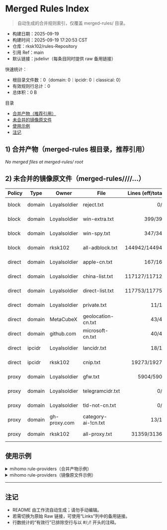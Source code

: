 # Merged Rules Index

> 自动生成的合并规则索引，仅覆盖 merged-rules/ 目录。

- 构建日期：2025-09-19
- 构建时间：2025-09-19 17:20:53 CST
- 仓库：rksk102/rules-Repository
- 引用 Ref：main
- 默认链接：jsdelivr（每条目同时提供 raw 备用链接）

快速统计：
- 根目录文件数：0（domain: 0｜ipcidr: 0｜classical: 0）
- 有效规则行总计：0
- 总体积：0 B

目录
- [合并产物（推荐引用）](#1-合并产物merged-rules-根目录推荐引用)
- [未合并的镜像原文件](#2-未合并的镜像原文件merged-rulespolicytypeowner)
- [使用示例](#使用示例)
- [注记](#注记)

## 1) 合并产物（merged-rules 根目录，推荐引用）

_No merged files at merged-rules/ root_

## 2) 未合并的镜像原文件（merged-rules/<policy>/<type>/<owner>/...）

| Policy | Type | Owner | File | Lines (eff/total) | Size | Links |
|---|---|---|---|---:|---:|---|
| block | domain | Loyalsoldier | reject.txt | 0/0 | 0 B | [jsdelivr](https://cdn.jsdelivr.net/gh/rksk102/rules-Repository@main/merged-rules/block/domain/Loyalsoldier/reject.txt) / [raw](https://raw.githubusercontent.com/rksk102/rules-Repository/main/merged-rules/block/domain/Loyalsoldier/reject.txt) |
| block | domain | Loyalsoldier | win-extra.txt | 399/399 | 11.7 KB | [jsdelivr](https://cdn.jsdelivr.net/gh/rksk102/rules-Repository@main/merged-rules/block/domain/Loyalsoldier/win-extra.txt) / [raw](https://raw.githubusercontent.com/rksk102/rules-Repository/main/merged-rules/block/domain/Loyalsoldier/win-extra.txt) |
| block | domain | Loyalsoldier | win-spy.txt | 347/347 | 9.1 KB | [jsdelivr](https://cdn.jsdelivr.net/gh/rksk102/rules-Repository@main/merged-rules/block/domain/Loyalsoldier/win-spy.txt) / [raw](https://raw.githubusercontent.com/rksk102/rules-Repository/main/merged-rules/block/domain/Loyalsoldier/win-spy.txt) |
| block | domain | rksk102 | all-adblock.txt | 144942/144945 | 2.8 MB | [jsdelivr](https://cdn.jsdelivr.net/gh/rksk102/rules-Repository@main/merged-rules/block/domain/rksk102/all-adblock.txt) / [raw](https://raw.githubusercontent.com/rksk102/rules-Repository/main/merged-rules/block/domain/rksk102/all-adblock.txt) |
| direct | domain | Loyalsoldier | apple-cn.txt | 167/167 | 4.0 KB | [jsdelivr](https://cdn.jsdelivr.net/gh/rksk102/rules-Repository@main/merged-rules/direct/domain/Loyalsoldier/apple-cn.txt) / [raw](https://raw.githubusercontent.com/rksk102/rules-Repository/main/merged-rules/direct/domain/Loyalsoldier/apple-cn.txt) |
| direct | domain | Loyalsoldier | china-list.txt | 117127/117127 | 1.4 MB | [jsdelivr](https://cdn.jsdelivr.net/gh/rksk102/rules-Repository@main/merged-rules/direct/domain/Loyalsoldier/china-list.txt) / [raw](https://raw.githubusercontent.com/rksk102/rules-Repository/main/merged-rules/direct/domain/Loyalsoldier/china-list.txt) |
| direct | domain | Loyalsoldier | direct-list.txt | 117753/117753 | 1.4 MB | [jsdelivr](https://cdn.jsdelivr.net/gh/rksk102/rules-Repository@main/merged-rules/direct/domain/Loyalsoldier/direct-list.txt) / [raw](https://raw.githubusercontent.com/rksk102/rules-Repository/main/merged-rules/direct/domain/Loyalsoldier/direct-list.txt) |
| direct | domain | Loyalsoldier | private.txt | 11/11 | 193 B | [jsdelivr](https://cdn.jsdelivr.net/gh/rksk102/rules-Repository@main/merged-rules/direct/domain/Loyalsoldier/private.txt) / [raw](https://raw.githubusercontent.com/rksk102/rules-Repository/main/merged-rules/direct/domain/Loyalsoldier/private.txt) |
| direct | domain | MetaCubeX | geolocation-cn.txt | 43/43 | 852 B | [jsdelivr](https://cdn.jsdelivr.net/gh/rksk102/rules-Repository@main/merged-rules/direct/domain/MetaCubeX/geolocation-cn.txt) / [raw](https://raw.githubusercontent.com/rksk102/rules-Repository/main/merged-rules/direct/domain/MetaCubeX/geolocation-cn.txt) |
| direct | domain | github.com | microsoft-cn.txt | 40/40 | 1.0 KB | [jsdelivr](https://cdn.jsdelivr.net/gh/rksk102/rules-Repository@main/merged-rules/direct/domain/github.com/microsoft-cn.txt) / [raw](https://raw.githubusercontent.com/rksk102/rules-Repository/main/merged-rules/direct/domain/github.com/microsoft-cn.txt) |
| direct | ipcidr | Loyalsoldier | lancidr.txt | 18/18 | 224 B | [jsdelivr](https://cdn.jsdelivr.net/gh/rksk102/rules-Repository@main/merged-rules/direct/ipcidr/Loyalsoldier/lancidr.txt) / [raw](https://raw.githubusercontent.com/rksk102/rules-Repository/main/merged-rules/direct/ipcidr/Loyalsoldier/lancidr.txt) |
| direct | ipcidr | rksk102 | cnip.txt | 19273/19276 | 348.8 KB | [jsdelivr](https://cdn.jsdelivr.net/gh/rksk102/rules-Repository@main/merged-rules/direct/ipcidr/rksk102/cnip.txt) / [raw](https://raw.githubusercontent.com/rksk102/rules-Repository/main/merged-rules/direct/ipcidr/rksk102/cnip.txt) |
| proxy | domain | Loyalsoldier | gfw.txt | 5904/5904 | 78.2 KB | [jsdelivr](https://cdn.jsdelivr.net/gh/rksk102/rules-Repository@main/merged-rules/proxy/domain/Loyalsoldier/gfw.txt) / [raw](https://raw.githubusercontent.com/rksk102/rules-Repository/main/merged-rules/proxy/domain/Loyalsoldier/gfw.txt) |
| proxy | domain | Loyalsoldier | telegramcidr.txt | 0/0 | 0 B | [jsdelivr](https://cdn.jsdelivr.net/gh/rksk102/rules-Repository@main/merged-rules/proxy/domain/Loyalsoldier/telegramcidr.txt) / [raw](https://raw.githubusercontent.com/rksk102/rules-Repository/main/merged-rules/proxy/domain/Loyalsoldier/telegramcidr.txt) |
| proxy | domain | Loyalsoldier | tld-not-cn.txt | 0/0 | 0 B | [jsdelivr](https://cdn.jsdelivr.net/gh/rksk102/rules-Repository@main/merged-rules/proxy/domain/Loyalsoldier/tld-not-cn.txt) / [raw](https://raw.githubusercontent.com/rksk102/rules-Repository/main/merged-rules/proxy/domain/Loyalsoldier/tld-not-cn.txt) |
| proxy | domain | gh-proxy.com | category-ai-!cn.txt | 13/13 | 435 B | [jsdelivr](https://cdn.jsdelivr.net/gh/rksk102/rules-Repository@main/merged-rules/proxy/domain/gh-proxy.com/category-ai-!cn.txt) / [raw](https://raw.githubusercontent.com/rksk102/rules-Repository/main/merged-rules/proxy/domain/gh-proxy.com/category-ai-!cn.txt) |
| proxy | domain | rksk102 | all-proxy.txt | 31359/31362 | 464.5 KB | [jsdelivr](https://cdn.jsdelivr.net/gh/rksk102/rules-Repository@main/merged-rules/proxy/domain/rksk102/all-proxy.txt) / [raw](https://raw.githubusercontent.com/rksk102/rules-Repository/main/merged-rules/proxy/domain/rksk102/all-proxy.txt) |

## 使用示例
<details><summary>mihomo rule-providers（合并产物示例）</summary>

```yaml
# 将 <URL> 替换为上表对应链接（可用 jsdelivr/raw 任一）
rule-providers:
  Merged-Domain:
    type: http
    behavior: domain
    format: text
    url: <URL>
    interval: 86400

  Merged-IPCidr:
    type: http
    behavior: ipcidr
    format: text
    url: <URL>
    interval: 86400

  Merged-Classical:
    type: http
    behavior: classical
    format: text
    url: <URL>
    interval: 86400
```

</details>

<details><summary>mihomo rule-providers（镜像原文件示例）</summary>

```yaml
# 按路径中的 type 选择 behavior:
# type=domain   -> behavior: domain
# type=ipcidr   -> behavior: ipcidr
# type=classical-> behavior: classical
rule-providers:
  Example-From-Mirrored:
    type: http
    behavior: domain   # 替换为对应类型
    format: text
    url: <URL>
    interval: 86400
```

</details>

---
## 注记
- README 由工作流自动生成；请勿手动编辑。
- 若需切换为原始 Raw 链接，可使用“Links”列中的备用链接。
- 行数统计的“有效行”已排除空行与以 #/;/! 开头的注释。
